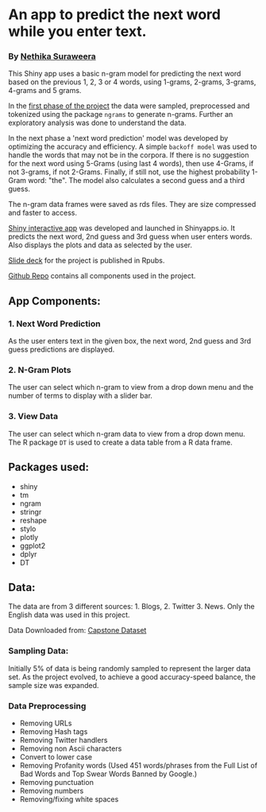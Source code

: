 # An app to predict the next word while you enter text.

### By [Nethika Suraweera](https://www.linkedin.com/in/nethika/)

This Shiny app uses a basic n-gram model for predicting the next word based on the previous 1, 2, 3 or 4 words, using 1-grams, 2-grams, 3-grams, 4-grams and 5 grams.
 
In the [first phase of the project](https://rpubs.com/nethika/milestone_report) the data were sampled, preprocessed and tokenized using the package `ngrams` to generate n-grams. Further an exploratory analysis was done to understand the data.

In the next phase a 'next word prediction' model was developed by optimizing the accuracy and efficiency. A simple `backoff model` was used to handle the words that may not be in the corpora. If there is no suggestion for the next word using 5-Grams (using last 4 words), then use 4-Grams, if not 3-grams, if not 2-Grams. Finally, if still not, use the highest probability  1-Gram word: "the". The model also calculates a second guess and a third guess.

The n-gram data frames were saved as rds files. They are size compressed and faster to access. 

[Shiny interactive app](https://nethika.shinyapps.io/Shiney_App_Next_Word/) was developed and launched in Shinyapps.io. It predicts the next word, 2nd guess and 3rd guess when user enters words. Also displays the plots and data as selected by the user.

[Slide deck](http://rpubs.com/nethika/predict_next_word) for the project is published in Rpubs.

[Github Repo](https://github.com/Nethika/shiny_app_next_word_prediction) contains all components used in the project.


## App Components:

### 1. Next Word Prediction

As the user enters text in the given box, the next word, 2nd guess and 3rd guess predictions are displayed.

### 2. N-Gram Plots

The user can select which n-gram to view from a drop down menu and the number of terms to display with a slider bar.

### 3. View Data 

The user can select which n-gram data to view from a drop down menu. The R package `DT` is used to create a data table from a R data frame. 

## Packages used:

- shiny
- tm
- ngram
- stringr
- reshape
- stylo
- plotly
- ggplot2
- dplyr
- DT


## Data:

The data are from 3 different sources: 1. Blogs, 2. Twitter 3. News. Only the English data was used in this project.

Data Downloaded from: [Capstone Dataset](https://d396qusza40orc.cloudfront.net/dsscapstone/dataset/Coursera-SwiftKey.zip)

### Sampling Data:
Initially 5% of data is being randomly sampled to represent the larger data set. As the project evolved, to achieve a good accuracy-speed balance, the sample size was expanded. 

### Data Preprocessing 

- Removing URLs
- Removing Hash tags
- Removing Twitter handlers
- Removing non Ascii characters
- Convert to lower case
- Removing Profanity words (Used 451 words/phrases from the Full List of Bad Words and Top Swear Words Banned by Google.)
- Removing punctuation
- Removing numbers
- Removing/fixing white spaces


